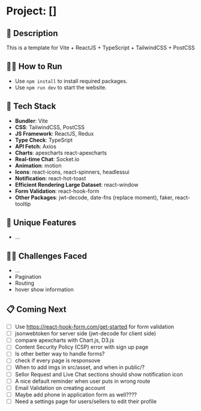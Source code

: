 # Project: []

## 🙊 Description

This is a template for Vite + ReactJS + TypeScript + TailwindCSS + PostCSS

## 🏃‍➡️ How to Run

- Use `npm install` to install required packages.
- Use `npm run dev` to start the website.

## 🥞 Tech Stack

- **Bundler**: Vite
- **CSS**: TailwindCSS, PostCSS
- **JS Framework**: ReactJS, Redux
- **Type Check**: TypeSript
- **API Fetch**: Axios
- **Charts**: apexcharts react-apexcharts
- **Real-time Chat**: Socket.io
- **Animation**: motion
- **Icons**: react-icons, react-spinners, headlessui
- **Notification**: react-hot-toast
- **Efficient Rendering Large Dataset**: react-window
- **Form Validation**: react-hook-form
- **Other Packages**: jwt-decode, date-fns (replace moment), faker, react-tooltip

## 🦄 Unique Features

- ...

## 🏋️‍♀️ Challenges Faced

- ...
- Pagination
- Routing
- hover show information

## 📋 Coming Next

- [ ] Use https://react-hook-form.com/get-started for form validation
- [ ] jsonwebtoken for server side (jwt-decode for client side)
- [ ] compare apexcharts with Chart.js, D3.js
- [ ] Content Security Policy (CSP) error with sign up page
- [ ] Is other better way to handle forms?
- [ ] check if every page is responsove
- [ ] When to add imgs in src/asset, and when in public/?
- [ ] Sellor Request and Live Chat sections should show notification icon
- [ ] A nice default reminder when user puts in wrong route
- [ ] Email Validation on creating account
- [ ] Maybe add phone in application form as well????
- [ ] Need a settings page for users/sellers to edit their profile
